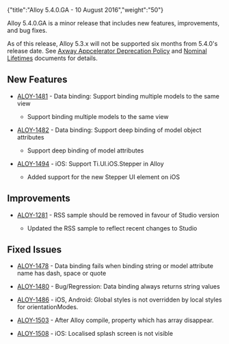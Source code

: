 {"title":"Alloy 5.4.0.GA - 10 August 2016","weight":"50"}

Alloy 5.4.0.GA is a minor release that includes new features, improvements, and bug fixes.

As of this release, Alloy 5.3.x will not be supported six months from 5.4.0's release date. See [Axway Appcelerator Deprecation Policy](/docs/appc/AMPLIFY_Appcelerator_Services_Overview/Axway_Appcelerator_Deprecation_Policy/) and [Nominal Lifetimes](/docs/appc/AMPLIFY_Appcelerator_Services_Overview/Axway_Appcelerator_Product_Lifecycle/#NominalLifetimes) documents for details.

## New Features

* [ALOY-1481](https://jira.appcelerator.org/browse/ALOY-1481) - Data binding: Support binding multiple models to the same view

  * Support binding multiple models to the same view

* [ALOY-1482](https://jira.appcelerator.org/browse/ALOY-1482) - Data binding: Support deep binding of model object attributes

  * Support deep binding of model attributes

* [ALOY-1494](https://jira.appcelerator.org/browse/ALOY-1494) - iOS: Support Ti.UI.iOS.Stepper in Alloy

  * Added support for the new Stepper UI element on iOS


## Improvements

* [ALOY-1281](https://jira.appcelerator.org/browse/ALOY-1281) - RSS sample should be removed in favour of Studio version

  * Updated the RSS sample to reflect recent changes to Studio


## Fixed Issues

* [ALOY-1478](https://jira.appcelerator.org/browse/ALOY-1478) - Data binding fails when binding string or model attribute name has dash, space or quote

* [ALOY-1480](https://jira.appcelerator.org/browse/ALOY-1480) - Bug/Regression: Data binding always returns string values

* [ALOY-1486](https://jira.appcelerator.org/browse/ALOY-1486) - iOS, Android: Global styles is not overridden by local styles for orientationModes.

* [ALOY-1503](https://jira.appcelerator.org/browse/ALOY-1503) - After Alloy compile, property which has array disappear.

* [ALOY-1508](https://jira.appcelerator.org/browse/ALOY-1508) - iOS: Localised splash screen is not visible
